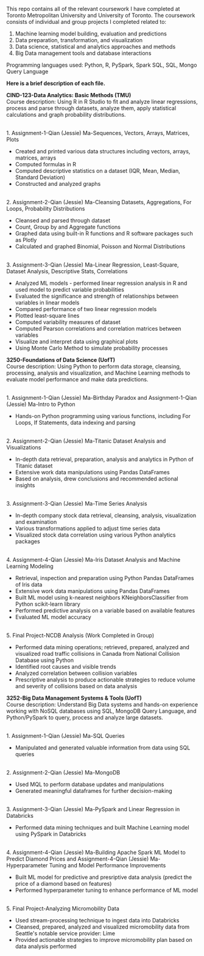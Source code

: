 This repo contains all of the relevant coursework I have completed at Toronto Metropolitan University and University of Toronto. The coursework consists of individual and group projects I completed related to:
1. Machine learning model building, evaluation and predictions
2. Data preparation, transformation, and visualization
1. Data science, statistical and analytics approaches and methods
1. Big Data management tools and database interactions

Programming languages used: Python, R, PySpark, Spark SQL, SQL, Mongo Query Language

**Here is a brief description of each file.**

**CIND-123-Data Analytics: Basic Methods (TMU)**
</br>Course description: Using R in R Studio to fit and analyze linear regressions, process and parse through datasets, analyze them, apply statistical calculations and graph probability distributions. 

</br>1. Assignment-1-Qian (Jessie) Ma-Sequences, Vectors, Arrays, Matrices, Plots
   - Created and printed various data structures including vectors, arrays, matrices, arrays
   - Computed formulas in R
   - Computed descriptive statistics on a dataset (IQR, Mean, Median, Standard Deviation)
   - Constructed and analyzed graphs

</br>2. Assignment-2-Qian (Jessie) Ma-Cleansing Datasets, Aggregations, For Loops, Probability Distributions
   - Cleansed and parsed through dataset
   - Count, Group by and Aggregate functions
   - Graphed data using built-in R functions and R software packages such as Plotly
   - Calculated and graphed Binomial, Poisson and Normal Distributions

</br>3. Assignment-3-Qian (Jessie) Ma-Linear Regression, Least-Square, Dataset Analysis, Descriptive Stats, Correlations
   - Analyzed ML models - performed linear regression analysis in R and used model to predict variable probabilities
   - Evaluated the significance and strength of relationships between variables in linear models
   - Compared performance of two linear regression models
   - Plotted least-square lines
   - Computed variability measures of dataset
   - Computed Pearson correlations and correlation matrices between variables
   - Visualize and interpret data using graphical plots
   - Using Monte Carlo Method to simulate probability processes

**3250-Foundations of Data Science (UofT)**
</br>Course description: Using Python to perform data storage, cleansing, processing, analysis and visualization, and Machine Learning methods to evaluate model performance and make data predictions.

</br>1. Assignment-1-Qian (Jessie) Ma-Birthday Paradox and Assignment-1-Qian (Jessie) Ma-Intro to Python
   - Hands-on Python programming using various functions, including For Loops, If Statements, data indexing and parsing

</br>2. Assignment-2-Qian (Jessie) Ma-Titanic Dataset Analysis and Visualizations
   - In-depth data retrieval, preparation, analysis and analytics in Python of Titanic dataset
   - Extensive work data manipulations using Pandas DataFrames
   - Based on analysis, drew conclusions and recommended actional insights

</br>3. Assignment-3-Qian (Jessie) Ma-Time Series Analysis
   - In-depth company stock data retrieval, cleansing, analysis, visualization and examination
   - Various transformations applied to adjust time series data
   - Visualized stock data correlation using various Python analytics packages

</br>4. Assignment-4-Qian (Jessie) Ma-Iris Dataset Analysis and Machine Learning Modeling
   - Retrieval, inspection and preparation using Python Pandas DataFrames of Iris data
   - Extensive work data manipulations using Pandas DataFrames
   - Built ML model using k-nearest neighbors KNeighborsClassifier from Python scikit-learn library
   - Performed predictive analysis on a variable based on available features
   - Evaluated ML model accuracy

</br>5. Final Project-NCDB Analysis (Work Completed in Group)
   - Performed data mining operations; retrieved, prepared, analyzed and visualized road traffic collisions in Canada from National Collision Database using Python
   - Identified root causes and visible trends
   - Analyzed correlation between collision variables
   - Prescriptive analysis to produce actionable strategies to reduce volume and severity of collisions based on data analysis

**3252-Big Data Management Systems & Tools (UofT)**
</br>Course description: Understand Big Data systems and hands-on experience working with NoSQL databases using SQL, MongoDB Query Language, and Python/PySpark to query, process and analyze large datasets.

</br>1. Assignment-1-Qian (Jessie) Ma-SQL Queries
   - Manipulated and generated valuable information from data using SQL queries

</br>2. Assignment-2-Qian (Jessie) Ma-MongoDB
   - Used MQL to perform database updates and manipulations
   - Generated meaningful dataframes for further decision-making

</br>3. Assignment-3-Qian (Jessie) Ma-PySpark and Linear Regression in Databricks
   - Performed data mining techniques and built Machine Learning model using PySpark in Databricks

</br>4. Assignment-4-Qian (Jessie) Ma-Building Apache Spark ML Model to Predict Diamond Prices and Assignment-4-Qian (Jessie) Ma-Hyperparameter Tuning and Model Performance Improvements
   - Built ML model for predictive and presriptive data analysis (predict the price of a diamond based on features)
   - Performed hyperparameter tuning to enhance performance of ML model

</br>5. Final Project-Analyzing Micromobility Data
   - Used stream-processing technique to ingest data into Databricks
   - Cleansed, prepared, analyzed and visualized micromobility data from Seattle's notable service provider: Lime
   - Provided actionable strategies to improve micromobility plan based on data analysis performed
